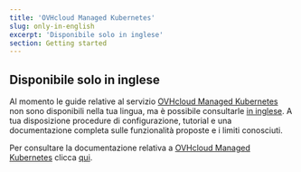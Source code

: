 ```yaml
---
title: 'OVHcloud Managed Kubernetes'
slug: only-in-english
excerpt: 'Disponibile solo in inglese'
section: Getting started
---
```


## Disponibile solo in inglese

Al momento le guide relative al servizio [OVHcloud Managed Kubernetes](https://www.ovh.it/public-cloud/kubernetes/) non sono disponibili nella tua lingua, ma è possibile consultarle [in inglese](https://docs.ovh.com/gb/en/kubernetes/).
 A tua disposizione procedure di configurazione, tutorial e una documentazione completa sulle funzionalità proposte e i limiti conosciuti. 

Per consultare la documentazione relativa a [OVHcloud Managed Kubernetes](https://www.ovh.it/public-cloud/kubernetes/) clicca [qui](https://docs.ovh.com/gb/en/kubernetes/).
